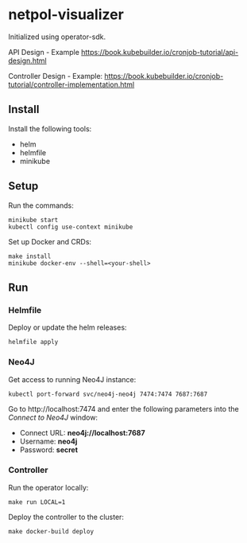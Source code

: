 # netpol-visualizer

Initialized using operator-sdk.


API Design - Example
https://book.kubebuilder.io/cronjob-tutorial/api-design.html

Controller Design - Example:
https://book.kubebuilder.io/cronjob-tutorial/controller-implementation.html

## Install
Install the following tools:
- helm
- helmfile
- minikube

## Setup

Run the commands:
```shell script
minikube start
kubectl config use-context minikube
```

Set up Docker and CRDs:
```shell script
make install
minikube docker-env --shell=<your-shell>
```

## Run

### Helmfile
Deploy or update the helm releases:
```shell script
helmfile apply
```

### Neo4J
Get access to running Neo4J instance:
```shell script
kubectl port-forward svc/neo4j-neo4j 7474:7474 7687:7687
```

Go to http://localhost:7474 and enter the following parameters into the *Connect to Neo4J* window:
- Connect URL: **neo4j://localhost:7687**
- Username: **neo4j**
- Password: **secret**

### Controller
Run the operator locally:
```shell script
make run LOCAL=1
```

Deploy the controller to the cluster:
```shell script
make docker-build deploy
```
